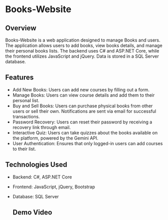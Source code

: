 # Books-Website

## Overview

Books-Website is a web application designed to manage Books and users. The application allows users to add books, view books details, and manage their personal books lists. The backend uses C# and ASP.NET Core, while the frontend utilizes JavaScript and jQuery. Data is stored in a SQL Server database.

## Features

- Add New Books: Users can add new courses by filling out a form.
- Manage Books: Users can view course details and add them to their personal list.
- Buy and Sell Books: Users can purchase physical books from other users or sell their own. Notifications are sent via email for successful transactions.
- Password Recovery: Users can reset their password by receiving a recovery link through email.
- Interactive Quiz: Users can take quizzes about the books available on the platform, powered by the Gemini API.
- User Authentication: Ensures that only logged-in users can add courses to their list.


## Technologies Used

- Backend: C#, ASP.NET Core
- Frontend: JavaScript, jQuery, Bootstrap
- Database: SQL Server

  ## Demo Video
